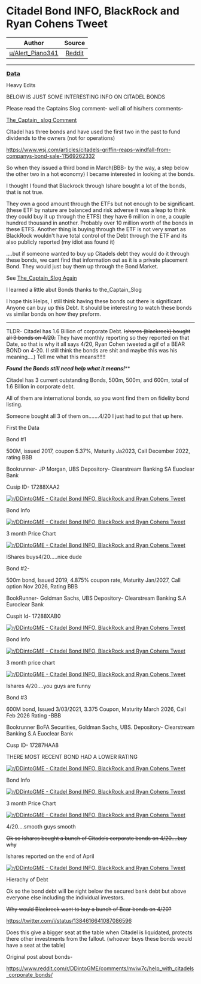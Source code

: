 Citadel Bond INFO, BlackRock and Ryan Cohens Tweet
==================================================

| Author       | Source       | 
| :-------------: |:-------------:|
|  [u/Alert_Piano341](https://www.reddit.com/user/Alert_Piano341/) | [Reddit](https://www.reddit.com/r/DDintoGME/comments/mw96bf/citadel_bond_info_blackrock_and_ryan_cohens_tweet/) | 

---

[𝗗𝗮𝘁𝗮](https://www.reddit.com/r/DDintoGME/search?q=flair_name%3A%22%F0%9D%97%97%F0%9D%97%AE%F0%9D%98%81%F0%9D%97%AE%22&restrict_sr=1)

Heavy Edits

BELOW IS JUST SOME INTERESTING INFO ON CITADEL BONDS

Please read the Captains Slog comment- well all of his/hers comments-

[The_Captain_ slog Comment](https://www.reddit.com/r/DDintoGME/comments/mw96bf/citadel_bond_info_blackrock_and_ryan_cohens_tweet/gvhk6ql?utm_source=share&utm_medium=web2x&context=3)

CItadel has three bonds and have used the first two in the past to fund dividends to the owners (not for operations)

<https://www.wsj.com/articles/citadels-griffin-reaps-windfall-from-companys-bond-sale-11569262332>

So when they issued a third bond in March(BBB- by the way, a step below the other two in a hot economy) I became interested in looking at the bonds.

I thought I found that Blackrock through Ishare bought a lot of the bonds, that is not true.

They own a good amount through the ETFs but not enough to be significant. (these ETF by nature are balanced and risk adverse it was a leap to think they could buy it up through the ETFS) they have 6 million in one, a couple hundred thousand in another. Probably over 10 million worth of the bonds in these ETFS. Another thing is buying through the ETF is not very smart as BlackRock wouldn't have total control of the Debt through the ETF and its also publicly reported (my idiot ass found it)

....but if someone wanted to buy up Citadels debt they would do it through these bonds, we cant find that information out as it is a private placement Bond. They would just buy them up through the Bond Market.

See [The_Captain_Slog Again](https://www.reddit.com/r/DDintoGME/comments/mw96bf/citadel_bond_info_blackrock_and_ryan_cohens_tweet/gvhrm4n?utm_source=share&utm_medium=web2x&context=3)

I learned a little abut Bonds thanks to the_Captain_Slog

I hope this Helps, I still think having these bonds out there is significant. Anyone can buy up this Debt. It should be interesting to watch these bonds vs similar bonds on how they preform.

----------------------------------------------------------------------------------------------------

TLDR- Citadel has 1.6 Billion of corporate Debt. ~~Ishares (blackrock) bought all 3 bonds on 4/20.~~ They have monthly reporting so they reported on that Date, so that is why it all says 4/20, Ryan Cohen tweeted a gif of a BEAR BOND on 4-20. (I still think the bonds are shit and maybe this was his meaning....) Tell me what this means!!!!!!

*************Found the Bonds still need help what it means!***************

Citadel has 3 current outstanding Bonds, 500m, 500m, and 600m, total of 1.6 Billion in corporate debt.

All of them are international bonds, so you wont find them on fidelity bond listing.

Someone bought all 3 of them on.......4/20 I just had to put that up here.

First the Data

Bond #1

500M, issued 2017, coupon 5.37%, Maturity Ja2023, Call December 2022, rating BBB

Bookrunner- JP Morgan, UBS Depository- Clearstream Banking SA Euoclear Bank

Cusip ID- 17288XAA2

[![r/DDintoGME - Citadel Bond INFO, BlackRock and Ryan Cohens Tweet](https://preview.redd.it/827v3wlr6ru61.png?width=1155&format=png&auto=webp&s=21f2c97d362b42cb867eb668187af3701e8db3bb)](https://preview.redd.it/827v3wlr6ru61.png?width=1155&format=png&auto=webp&s=21f2c97d362b42cb867eb668187af3701e8db3bb)

Bond Info

[![r/DDintoGME - Citadel Bond INFO, BlackRock and Ryan Cohens Tweet](https://preview.redd.it/7sqwoh4t6ru61.png?width=1188&format=png&auto=webp&s=b81617c1b67f4d07ea911ded75e237c90abcc93a)](https://preview.redd.it/7sqwoh4t6ru61.png?width=1188&format=png&auto=webp&s=b81617c1b67f4d07ea911ded75e237c90abcc93a)

3 month Price Chart

[![r/DDintoGME - Citadel Bond INFO, BlackRock and Ryan Cohens Tweet](https://preview.redd.it/i3e8zz9x6ru61.png?width=554&format=png&auto=webp&s=f2b2466a3d3306c79138ad4816c92fe9daf0fb07)](https://preview.redd.it/i3e8zz9x6ru61.png?width=554&format=png&auto=webp&s=f2b2466a3d3306c79138ad4816c92fe9daf0fb07)

IShares buys4/20.....nice dude

Bond #2-

500m bond, Issued 2019, 4.875% coupon rate, Maturity Jan/2027, Call option Nov 2026, Rating BBB

BookRunner- Goldman Sachs, UBS Depository- Clearstream Banking S.A Euroclear Bank

Cuspit Id- 17288XAB0

[![r/DDintoGME - Citadel Bond INFO, BlackRock and Ryan Cohens Tweet](https://preview.redd.it/cmuhr3ed7ru61.png?width=1170&format=png&auto=webp&s=c8f5b8623fe14d884f1c5de037bdb8e0c149b9a8)](https://preview.redd.it/cmuhr3ed7ru61.png?width=1170&format=png&auto=webp&s=c8f5b8623fe14d884f1c5de037bdb8e0c149b9a8)

Bond Info

[![r/DDintoGME - Citadel Bond INFO, BlackRock and Ryan Cohens Tweet](https://preview.redd.it/jo99c9of7ru61.png?width=1192&format=png&auto=webp&s=bd734287843d7e147560baa019a5cddba56c8bb8)](https://preview.redd.it/jo99c9of7ru61.png?width=1192&format=png&auto=webp&s=bd734287843d7e147560baa019a5cddba56c8bb8)

3 month price chart

[![r/DDintoGME - Citadel Bond INFO, BlackRock and Ryan Cohens Tweet](https://preview.redd.it/a43rvsci7ru61.png?width=566&format=png&auto=webp&s=0cc7a94b5cadd849766649c5f55dd0a3e4b1c307)](https://preview.redd.it/a43rvsci7ru61.png?width=566&format=png&auto=webp&s=0cc7a94b5cadd849766649c5f55dd0a3e4b1c307)

Ishares 4/20....you guys are funny

Bond #3

600M bond, Issued 3/03/2021, 3.375 Coupon, Maturity March 2026, Call Feb 2026 Rating -BBB

Bookrunner BoFA Securities, Goldman Sachs, UBS. Depository- Clearstream Banking S.A Euoclear Bank

Cusp ID- 17287HAA8

THERE MOST RECENT BOND HAD A LOWER RATING

[![r/DDintoGME - Citadel Bond INFO, BlackRock and Ryan Cohens Tweet](https://preview.redd.it/mbr28cam7ru61.png?width=1152&format=png&auto=webp&s=750208598ddbd0a5c8cbc7b315cf2ea3b8cbd59d)](https://preview.redd.it/mbr28cam7ru61.png?width=1152&format=png&auto=webp&s=750208598ddbd0a5c8cbc7b315cf2ea3b8cbd59d)

Bond Info

[![r/DDintoGME - Citadel Bond INFO, BlackRock and Ryan Cohens Tweet](https://preview.redd.it/58d8a5no7ru61.png?width=1178&format=png&auto=webp&s=fa47c145eeaf8813d535a265c259d662e446d9b2)](https://preview.redd.it/58d8a5no7ru61.png?width=1178&format=png&auto=webp&s=fa47c145eeaf8813d535a265c259d662e446d9b2)

3 month Price Chart

[![r/DDintoGME - Citadel Bond INFO, BlackRock and Ryan Cohens Tweet](https://preview.redd.it/9fyg37ir7ru61.png?width=573&format=png&auto=webp&s=536a86fd1ab918b655e9d943a6c8ce1038f1f8bc)](https://preview.redd.it/9fyg37ir7ru61.png?width=573&format=png&auto=webp&s=536a86fd1ab918b655e9d943a6c8ce1038f1f8bc)

4/20....smooth guys smooth

~~Ok so Ishares bought a bunch of Citadels corporate bonds on 4/20....buy why~~

Ishares reported on the end of April

[![r/DDintoGME - Citadel Bond INFO, BlackRock and Ryan Cohens Tweet](https://preview.redd.it/99ddg9p58ru61.png?width=1326&format=png&auto=webp&s=fbfe7fd3fe955405b69ffe3880460c3da4e759eb)](https://preview.redd.it/99ddg9p58ru61.png?width=1326&format=png&auto=webp&s=fbfe7fd3fe955405b69ffe3880460c3da4e759eb)

Hierachy of Debt

Ok so the bond debt will be right below the secured bank debt but above everyone else including the individual investors.

~~Why would Blackrock want to buy a bunch of Bear bonds on 4/20?~~

<https://twitter.com/i/status/1384616641087086596>

Does this give a bigger seat at the table when Citadel is liquidated, protects there other investments from the fallout. (whoever buys these bonds would have a seat at the table)

Original post about bonds-

<https://www.reddit.com/r/DDintoGME/comments/mviw7c/help_with_citadels_corporate_bonds/>
